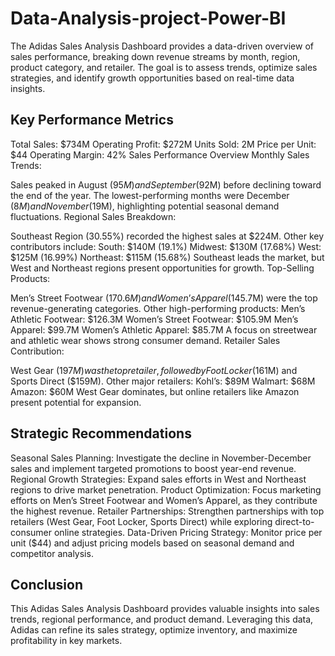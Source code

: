 # Data-Analysis-project-Power-BI
The Adidas Sales Analysis Dashboard provides a data-driven overview of sales performance, breaking down revenue streams by month, region, product category, and retailer. The goal is to assess trends, optimize sales strategies, and identify growth opportunities based on real-time data insights.
## Key Performance Metrics
Total Sales: $734M
Operating Profit: $272M
Units Sold: 2M
Price per Unit: $44
Operating Margin: 42%
Sales Performance Overview
Monthly Sales Trends:

Sales peaked in August ($95M) and September ($92M) before declining toward the end of the year.
The lowest-performing months were December ($8M) and November ($19M), highlighting potential seasonal demand fluctuations.
Regional Sales Breakdown:

Southeast Region (30.55%) recorded the highest sales at $224M.
Other key contributors include:
South: $140M (19.1%)
Midwest: $130M (17.68%)
West: $125M (16.99%)
Northeast: $115M (15.68%)
Southeast leads the market, but West and Northeast regions present opportunities for growth.
Top-Selling Products:

Men’s Street Footwear ($170.6M) and Women’s Apparel ($145.7M) were the top revenue-generating categories.
Other high-performing products:
Men’s Athletic Footwear: $126.3M
Women’s Street Footwear: $105.9M
Men’s Apparel: $99.7M
Women’s Athletic Apparel: $85.7M
A focus on streetwear and athletic wear shows strong consumer demand.
Retailer Sales Contribution:

West Gear ($197M) was the top retailer, followed by Foot Locker ($161M) and Sports Direct ($159M).
Other major retailers:
Kohl’s: $89M
Walmart: $68M
Amazon: $60M
West Gear dominates, but online retailers like Amazon present potential for expansion.
## Strategic Recommendations
Seasonal Sales Planning:
Investigate the decline in November-December sales and implement targeted promotions to boost year-end revenue.
Regional Growth Strategies:
Expand sales efforts in West and Northeast regions to drive market penetration.
Product Optimization:
Focus marketing efforts on Men’s Street Footwear and Women’s Apparel, as they contribute the highest revenue.
Retailer Partnerships:
Strengthen partnerships with top retailers (West Gear, Foot Locker, Sports Direct) while exploring direct-to-consumer online strategies.
Data-Driven Pricing Strategy:
Monitor price per unit ($44) and adjust pricing models based on seasonal demand and competitor analysis.
## Conclusion
This Adidas Sales Analysis Dashboard provides valuable insights into sales trends, regional performance, and product demand. Leveraging this data, Adidas can refine its sales strategy, optimize inventory, and maximize profitability in key markets.

